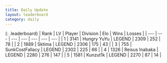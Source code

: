 ```yaml
---
title: Daily Update
layout: leaderboard
category: daily
---
```


{: .leaderboard}
| Rank | LV | Player | Division | Elo | Wins | Losses |
| --- | --- | --- | --- | --- | --- | --- |
| <span data-change="4">1</span> | 3141 | <span title="ID: 164871">Hungry YuYu</span> | LEGEND | <span data-change="50">2309</span> | <span data-change="22">252</span> | <span data-change="2">78</span> |
| <span data-change="-1">2</span> | 1889 | <span title="ID: 353063">Sktima</span> | LEGEND | <span data-change="0">2306</span> | <span data-change="0">175</span> | <span data-change="0">43</span> |
| <span data-change="-1">3</span> | 755 | <span title="ID: 402846">SunkCostFallacy</span> | LEGEND | <span data-change="0">2302</span> | <span data-change="0">225</span> | <span data-change="0">66</span> |
| <span data-change="-1">4</span> | 1326 | <span title="ID: 451068">Reisus Inabaka</span> | LEGEND | <span data-change="0">2280</span> | <span data-change="0">276</span> | <span data-change="0">147</span> |
| <span data-change="-1">5</span> | 1581 | <span title="ID: 392407">Kunzut1k</span> | LEGEND | <span data-change="9">2270</span> | <span data-change="2">87</span> | <span data-change="0">14</span> |
